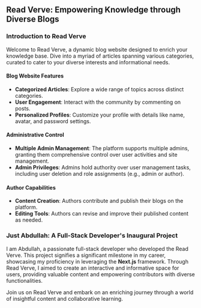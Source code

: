 ## Read Verve: Empowering Knowledge through Diverse Blogs

### Introduction to Read Verve

Welcome to Read Verve, a dynamic blog website designed to enrich your knowledge base. Dive into a myriad of articles spanning various categories, curated to cater to your diverse interests and informational needs.

#### Blog Website Features

- **Categorized Articles**: Explore a wide range of topics across distinct categories.
- **User Engagement**: Interact with the community by commenting on posts.
- **Personalized Profiles**: Customize your profile with details like name, avatar, and password settings.

#### Administrative Control

- **Multiple Admin Management**: The platform supports multiple admins, granting them comprehensive control over user activities and site management.
- **Admin Privileges**: Admins hold authority over user management tasks, including user deletion and role assignments (e.g., admin or author).

#### Author Capabilities

- **Content Creation**: Authors contribute and publish their blogs on the platform.
- **Editing Tools**: Authors can revise and improve their published content as needed.

### Just Abdullah: A Full-Stack Developer's Inaugural Project

I am Abdullah, a passionate full-stack developer who developed the Read Verve. This project signifies a significant milestone in my career, showcasing my proficiency in leveraging the **Next.js** framework. Through Read Verve, I aimed to create an interactive and informative space for users, providing valuable content and empowering contributors with diverse functionalities.

Join us on Read Verve and embark on an enriching journey through a world of insightful content and collaborative learning.
